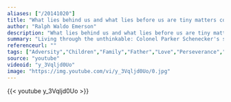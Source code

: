 ```yaml
---
aliases: ["/20141020"]
title: "What lies behind us and what lies before us are tiny matters compared to what lies within us."
author: "Ralph Waldo Emerson"
description: "What lies behind us and what lies before us are tiny matters compared to what lies within us. - Ralph Waldo Emerson quotes from GetInspired365.com"
summary: "Living through the unthinkable: Colonel Parker Schenecker's story. He served in the US Army for 27 years. A solider's life is inherently intertwined with tragedy...but what happened to his family is unthinkable. "
referenceurl: ""
tags: ["Adversity","Children","Family","Father","Love","Perseverance","Tragedy","War",]
source: "youtube"
videoid: "y_3Vqljd0Uo"
image: "https://img.youtube.com/vi/y_3Vqljd0Uo/0.jpg"
---
```


{{< youtube y_3Vqljd0Uo >}}
